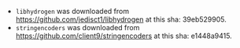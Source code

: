 - `libhydrogen` was downloaded from https://github.com/jedisct1/libhydrogen at this sha: 39eb529905.
- `stringencoders` was downloaded from https://github.com/client9/stringencoders at this sha: e1448a9415.
